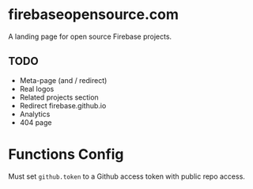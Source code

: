 # firebaseopensource.com

A landing page for open source Firebase projects.

## TODO

  * Meta-page (and / redirect)
  * Real logos
  * Related projects section
  * Redirect firebase.github.io
  * Analytics
  * 404 page

# Functions Config

Must set `github.token` to a Github access token with public repo access.